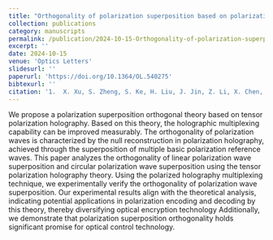 ```yaml
---
title: "Orthogonality of polarization superposition based on polarization holography"
collection: publications
category: manuscripts
permalink: /publication/2024-10-15-Orthogonality-of-polarization-superposition-based-on-polarization-holography
excerpt: ''
date: 2024-10-15
venue: 'Optics Letters'
slidesurl: ''
paperurl: 'https://doi.org/10.1364/OL.540275'
bibtexurl: ''
citation: '1.  X. Xu, S. Zheng, S. Ke, H. Liu, J. Jin, Z. Li, X. Chen, Y. Yang, J. Zheng, X. Li, Q. Cao, and X. Tan, "Orthogonality of polarization superposition based on polarization holography," Opt. Lett. 49(20), 5815 (2024).'
---
```



We propose a polarization superposition orthogonal theory based on tensor polarization holography. Based on this theory, the holographic multiplexing capability can be improved measurably. The orthogonality of polarization waves is characterized by the null reconstruction in polarization holography, achieved through the superposition of multiple basic polarization reference waves. This paper analyzes the orthogonality of linear polarization wave superposition and circular polarization wave superposition using the tensor polarization holography theory. Using the polarized holography multiplexing technique, we experimentally verify the orthogonality of polarization wave superposition. Our experimental results align with the theoretical analysis, indicating potential applications in polarization encoding and decoding by this theory, thereby diversifying optical encryption technology Additionally, we demonstrate that polarization superposition orthogonality holds significant promise for optical control technology.
